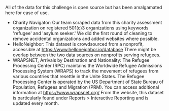 All of the data for this challenge is open source but has been amalgamated here for ease of use. 

+ Charity Navigator: Our team scraped data from this charity assessment organization on registered 501(c)3 organizations using keywords 'refugee' and 'asylum seeker.' We did the first round of cleaning to remove accidental organizations and added websites where possible.
+ HelloNeighbor: This dataset is crowdsourced from a nonprofit, accessible at https://www.helloneighbor.io/database There might be overlap between the two data sources on nonprofits serving refugees.
+ WRAPSNET, Arrivals by Destination and Nationality: The Refugee Processing Center (RPC) maintains the Worldwide Refugee Admissions Processing System (WRAPS) to track the movement of refugees from various countries that resettle in the Unite States. The Refugee Processing Center is operated by the US Department of State Bureau of Population, Refugees and Migration (PRM). You can access additional information at https://www.wrapsnet.org/ From the website, this dataset is particularly found under Reports > Interactive Reporting and is updated every month.


